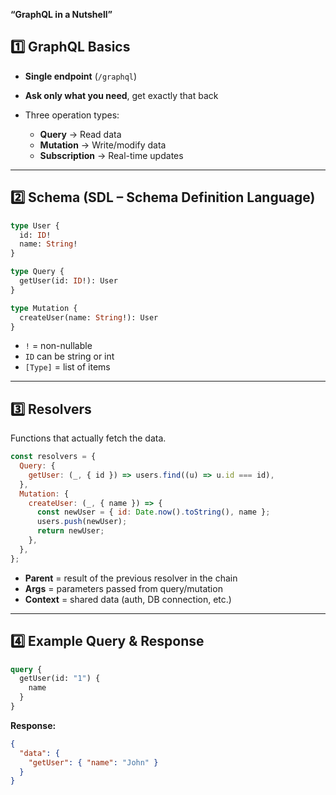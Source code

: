 **“GraphQL in a Nutshell”**

## **1️⃣ GraphQL Basics**

- **Single endpoint** (`/graphql`)
- **Ask only what you need**, get exactly that back
- Three operation types:

  - **Query** → Read data
  - **Mutation** → Write/modify data
  - **Subscription** → Real-time updates

---

## **2️⃣ Schema (SDL – Schema Definition Language)**

```graphql
type User {
  id: ID!
  name: String!
}

type Query {
  getUser(id: ID!): User
}

type Mutation {
  createUser(name: String!): User
}
```

- `!` = non-nullable
- `ID` can be string or int
- `[Type]` = list of items

---

## **3️⃣ Resolvers**

Functions that actually fetch the data.

```js
const resolvers = {
  Query: {
    getUser: (_, { id }) => users.find((u) => u.id === id),
  },
  Mutation: {
    createUser: (_, { name }) => {
      const newUser = { id: Date.now().toString(), name };
      users.push(newUser);
      return newUser;
    },
  },
};
```

- **Parent** = result of the previous resolver in the chain
- **Args** = parameters passed from query/mutation
- **Context** = shared data (auth, DB connection, etc.)

---

## **4️⃣ Example Query & Response**

```graphql
query {
  getUser(id: "1") {
    name
  }
}
```

**Response:**

```json
{
  "data": {
    "getUser": { "name": "John" }
  }
}
```
